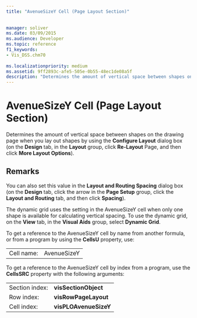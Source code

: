 ```yaml
---
title: "AvenueSizeY Cell (Page Layout Section)"
 
 
manager: soliver
ms.date: 03/09/2015
ms.audience: Developer
ms.topic: reference
f1_keywords:
- Vis_DSS.chm70
 
ms.localizationpriority: medium
ms.assetid: 9ff2893c-afe5-505e-0b55-48ec1de08a5f
description: "Determines the amount of vertical space between shapes on the drawing page when you lay out shapes by using the Configure Layout dialog box (on the Design tab, in the Layout group, click Re-Layout Page, and then click More Layout Options)."
---
```


# AvenueSizeY Cell (Page Layout Section)

Determines the amount of vertical space between shapes on the drawing page when you lay out shapes by using the **Configure Layout** dialog box (on the **Design** tab, in the **Layout** group, click **Re-Layout** Page, and then click **More Layout Options**).
  
## Remarks

You can also set this value in the **Layout and Routing Spacing** dialog box (on the **Design** tab, click the arrow in the **Page Setup** group, click the **Layout and Routing** tab, and then click **Spacing**).
  
The dynamic grid uses the setting in the AvenueSizeY cell when only one shape is available for calculating vertical spacing. To use the dynamic grid, on the **View** tab, in the **Visual Aids** group, select **Dynamic Grid**.
  
To get a reference to the AvenueSizeY cell by name from another formula, or from a program by using the **CellsU** property, use: 
  
|||
|:-----|:-----|
| Cell name:  <br/> | AvenueSizeY  <br/> |
   
To get a reference to the AvenueSizeY cell by index from a program, use the **CellsSRC** property with the following arguments: 
  
|||
|:-----|:-----|
| Section index:  <br/> |**visSectionObject** <br/> |
| Row index:  <br/> |**visRowPageLayout** <br/> |
| Cell index:  <br/> |**visPLOAvenueSizeY** <br/> |
   


